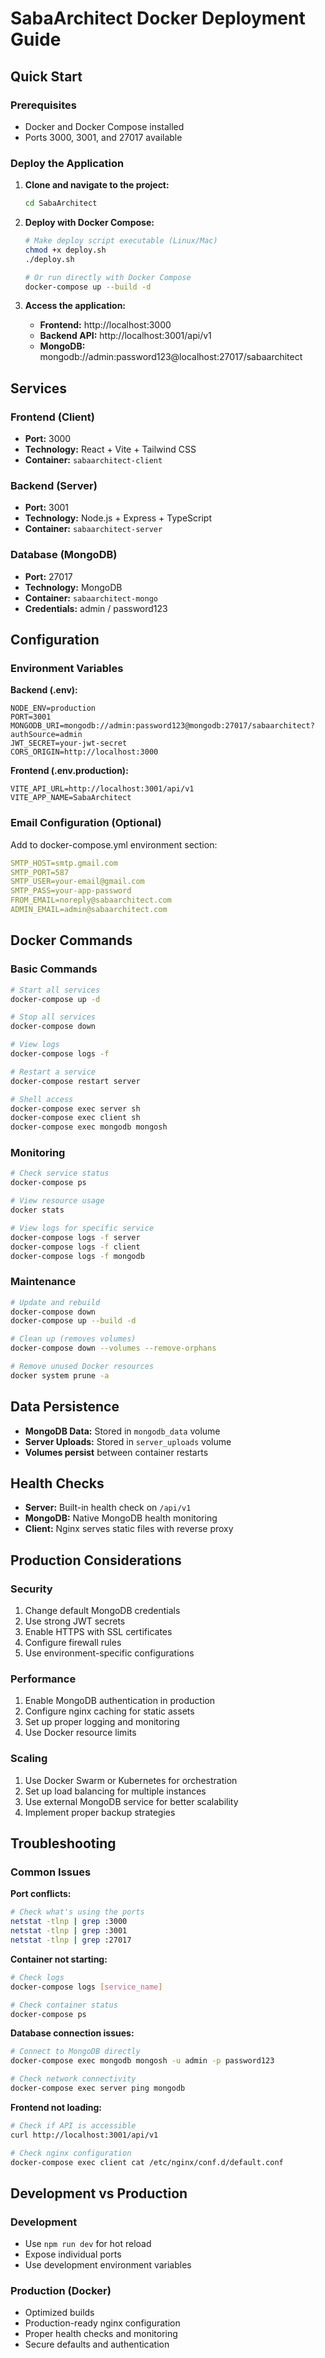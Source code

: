 # SabaArchitect Docker Deployment Guide

## Quick Start

### Prerequisites
- Docker and Docker Compose installed
- Ports 3000, 3001, and 27017 available

### Deploy the Application

1. **Clone and navigate to the project:**
   ```bash
   cd SabaArchitect
   ```

2. **Deploy with Docker Compose:**
   ```bash
   # Make deploy script executable (Linux/Mac)
   chmod +x deploy.sh
   ./deploy.sh
   
   # Or run directly with Docker Compose
   docker-compose up --build -d
   ```

3. **Access the application:**
   - **Frontend:** http://localhost:3000
   - **Backend API:** http://localhost:3001/api/v1
   - **MongoDB:** mongodb://admin:password123@localhost:27017/sabaarchitect

## Services

### Frontend (Client)
- **Port:** 3000
- **Technology:** React + Vite + Tailwind CSS
- **Container:** `sabaarchitect-client`

### Backend (Server)
- **Port:** 3001
- **Technology:** Node.js + Express + TypeScript
- **Container:** `sabaarchitect-server`

### Database (MongoDB)
- **Port:** 27017
- **Technology:** MongoDB
- **Container:** `sabaarchitect-mongo`
- **Credentials:** admin / password123

## Configuration

### Environment Variables

**Backend (.env):**
```env
NODE_ENV=production
PORT=3001
MONGODB_URI=mongodb://admin:password123@mongodb:27017/sabaarchitect?authSource=admin
JWT_SECRET=your-jwt-secret
CORS_ORIGIN=http://localhost:3000
```

**Frontend (.env.production):**
```env
VITE_API_URL=http://localhost:3001/api/v1
VITE_APP_NAME=SabaArchitect
```

### Email Configuration (Optional)
Add to docker-compose.yml environment section:
```yaml
SMTP_HOST=smtp.gmail.com
SMTP_PORT=587
SMTP_USER=your-email@gmail.com
SMTP_PASS=your-app-password
FROM_EMAIL=noreply@sabaarchitect.com
ADMIN_EMAIL=admin@sabaarchitect.com
```

## Docker Commands

### Basic Commands
```bash
# Start all services
docker-compose up -d

# Stop all services
docker-compose down

# View logs
docker-compose logs -f

# Restart a service
docker-compose restart server

# Shell access
docker-compose exec server sh
docker-compose exec client sh
docker-compose exec mongodb mongosh
```

### Monitoring
```bash
# Check service status
docker-compose ps

# View resource usage
docker stats

# View logs for specific service
docker-compose logs -f server
docker-compose logs -f client
docker-compose logs -f mongodb
```

### Maintenance
```bash
# Update and rebuild
docker-compose down
docker-compose up --build -d

# Clean up (removes volumes)
docker-compose down --volumes --remove-orphans

# Remove unused Docker resources
docker system prune -a
```

## Data Persistence

- **MongoDB Data:** Stored in `mongodb_data` volume
- **Server Uploads:** Stored in `server_uploads` volume
- **Volumes persist** between container restarts

## Health Checks

- **Server:** Built-in health check on `/api/v1`
- **MongoDB:** Native MongoDB health monitoring
- **Client:** Nginx serves static files with reverse proxy

## Production Considerations

### Security
1. Change default MongoDB credentials
2. Use strong JWT secrets
3. Enable HTTPS with SSL certificates
4. Configure firewall rules
5. Use environment-specific configurations

### Performance
1. Enable MongoDB authentication in production
2. Configure nginx caching for static assets
3. Set up proper logging and monitoring
4. Use Docker resource limits

### Scaling
1. Use Docker Swarm or Kubernetes for orchestration
2. Set up load balancing for multiple instances
3. Use external MongoDB service for better scalability
4. Implement proper backup strategies

## Troubleshooting

### Common Issues

**Port conflicts:**
```bash
# Check what's using the ports
netstat -tlnp | grep :3000
netstat -tlnp | grep :3001
netstat -tlnp | grep :27017
```

**Container not starting:**
```bash
# Check logs
docker-compose logs [service_name]

# Check container status
docker-compose ps
```

**Database connection issues:**
```bash
# Connect to MongoDB directly
docker-compose exec mongodb mongosh -u admin -p password123

# Check network connectivity
docker-compose exec server ping mongodb
```

**Frontend not loading:**
```bash
# Check if API is accessible
curl http://localhost:3001/api/v1

# Check nginx configuration
docker-compose exec client cat /etc/nginx/conf.d/default.conf
```

## Development vs Production

### Development
- Use `npm run dev` for hot reload
- Expose individual ports
- Use development environment variables

### Production (Docker)
- Optimized builds
- Production-ready nginx configuration
- Proper health checks and monitoring
- Secure defaults and authentication
